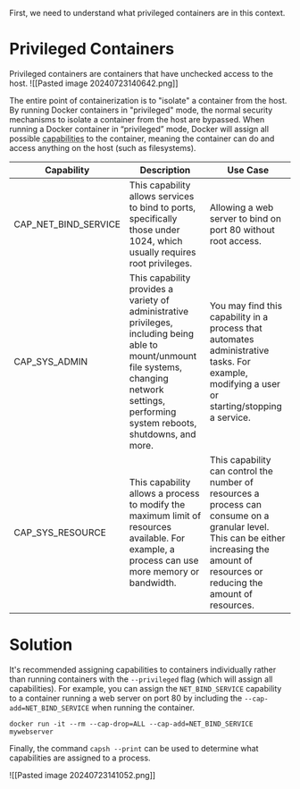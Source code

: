 First, we need to understand what privileged containers are in this context. 
# Privileged Containers

Privileged containers are containers that have unchecked access to the host.
![[Pasted image 20240723140642.png]]

The entire point of containerization is to "isolate" a container from the host. By running Docker containers in "privileged" mode, the normal security mechanisms to isolate a container from the host are bypassed.
When running a Docker container in “privileged” mode, Docker will assign all possible <abbr title="Capabilities are a security feature of Linux that determines what processes can and cannot do on a granular level.">capabilities</abbr> to the container, meaning the container can do and access anything on the host (such as filesystems).

| **Capability**       | **Description**                                                                                                                                                                                 | **Use Case**                                                                                                                                                                              |
| -------------------- | ----------------------------------------------------------------------------------------------------------------------------------------------------------------------------------------------- | ----------------------------------------------------------------------------------------------------------------------------------------------------------------------------------------- |
| CAP_NET_BIND_SERVICE | This capability allows services to bind to ports, specifically those under 1024, which usually requires root privileges.                                                                        | Allowing a web server to bind on port 80 without root access.                                                                                                                             |
| CAP_SYS_ADMIN        | This capability provides a variety of administrative privileges, including being able to mount/unmount file systems, changing network settings, performing system reboots, shutdowns, and more. | You may find this capability in a process that automates administrative tasks. For example, modifying a user or starting/stopping a service.                                              |
| CAP_SYS_RESOURCE     | This capability allows a process to modify the maximum limit of resources available. For example, a process can use more memory or bandwidth.                                                   | This capability can control the number of resources a process can consume on a granular level. This can be either increasing the amount of resources or reducing the amount of resources. |

# Solution

It's recommended assigning capabilities to containers individually rather than running containers with the `--privileged` flag (which will assign all capabilities). For example, you can assign the `NET_BIND_SERVICE` capability to a container running a web server on port 80 by including the `--cap-add=NET_BIND_SERVICE` when running the container.

```shell
docker run -it --rm --cap-drop=ALL --cap-add=NET_BIND_SERVICE mywebserver
```

Finally, the command `capsh --print` can be used to determine what capabilities are assigned to a process.

![[Pasted image 20240723141052.png]]